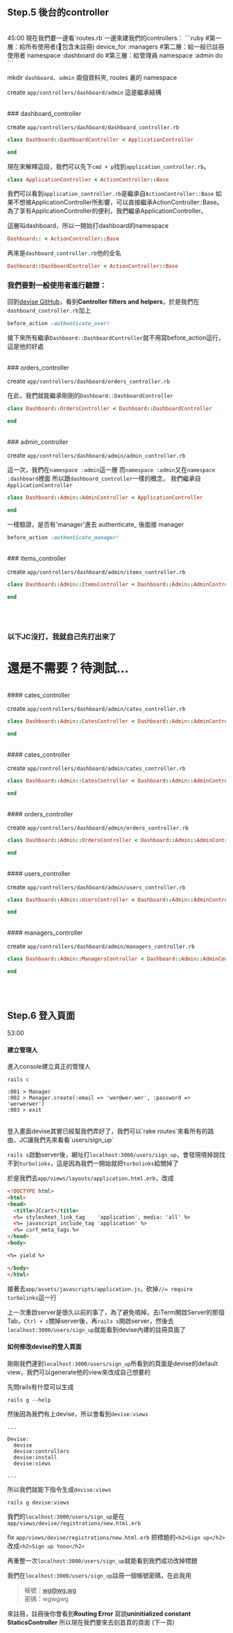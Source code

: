 ## Step.5 後台的controller
<br>
45:00
現在我們要一邊看`routes.rb`一邊來建我們的controllers：
```ruby
#第一層：給所有使用者(包含未註冊)
device_for :managers
#第二層：給一般已註冊使用者
namespace :dashboard do
#第三層：給管理員
  namespace :admin do
```

mkdir `dashboard`、`admin` 兩個資料夾, routes 裏的 namespace

create `app/controllers/dashboard/admin`
這是繼承結構

<br>
### dashboard_controller

create `app/controllers/dashboard/dashboard_controller.rb`

```rb
class Dashboard::DashboardController < ApplicationController

end
```

現在來解釋這段，我們可以先下`cmd + p`找到`application_controller.rb`。
```rb
class ApplicationController < ActionController::Base
```

我們可以看到`application_controller.rb`是繼承自`ActionController::Base`
如果不想被ApplicationController所影響，可以直接繼承ActionController::Base。
為了享有ApplicationController的便利，我們繼承ApplicationController。

這層叫dashboard，所以一開始打dashboard的namespace
```rb
Dashboard:: < ActionController::Base
```
再來是`dashboard_controller.rb`他的全名
```rb
Dashboard::DashboardController < ActionController::Base
```

### 我們要對一般使用者進行驗證：
回到[devise GitHub](https://github.com/plataformatec/devise)，看到**Controller filters and helpers**，於是我們在`dashboard_controller.rb`加上
```rb
before_action :authenticate_user!
```

接下來所有繼承`Dashboard::DashboardController`就不用寫before_action這行，這是他的好處

<br>
### orders_controller

create `app/controllers/dashboard/orders_controller.rb`

在此，我們就能繼承剛剛的`Dashboard::DashboardController`
```rb
class Dashboard::OrdersController < Dashboard::DashboardController

end
```

<br>
### admin_controller

create `app/controllers/dashboard/admin/admin_controller.rb`

這一次，我們在`namespace :admin`這一層
而`namespace :admin`又在`namespace :dashboard`裡面
所以跟`dashboard_controller`一樣的概念，
我們繼承自`ApplicationController`
```rb
class Dashboard::Admin::AdminController < ApplicationController

end
```

一樣驗證，是否有'manager'進去
authenticate_ 後面接 manager
```rb
before_action :authenticate_manager!
```

<br>
### items_controller

create `app/controllers/dashboard/admin/items_controller.rb`
```rb
class Dashboard::Admin::ItemsController < Dashboard::Admin::AdminController

end
```
<br><br>
### 以下JC沒打，我就自己先打出來了
# 還是不需要？待測試...

<br>
#### cates_controller

create `app/controllers/dashboard/admin/cates_controller.rb`
```rb
class Dashboard::Admin::CatesController < Dashboard::Admin::AdminController

end
```

<br>
#### cates_controller

create `app/controllers/dashboard/admin/cates_controller.rb`
```rb
class Dashboard::Admin::CatesController < Dashboard::Admin::AdminController

end
```

<br>
#### orders_controller

create `app/controllers/dashboard/admin/orders_controller.rb`
```rb
class Dashboard::Admin::OrdersController < Dashboard::Admin::AdminController

end
```

<br>
#### users_controller

create `app/controllers/dashboard/admin/users_controller.rb`
```rb
class Dashboard::Admin::UsersController < Dashboard::Admin::AdminController

end
```

<br>
#### managers_controller

create `app/controllers/dashboard/admin/managers_controller.rb`
```rb
class Dashboard::Admin::ManagersController < Dashboard::Admin::AdminController

end
```

<br><br>

## Step.6 登入頁面
53:00
#### 建立管理人

進入console建立真正的管理人
```
rails c

:001 > Manager
:002 > Manager.create(:email => 'wer@wer.wer', :password => 'werwerwer')
:003 > exit

```
<br>
登入畫面devise其實已經幫我們弄好了，我們可以`rake routes`來看所有的路由，JC讓我們先來看看`users/sign_up`

`rails s`啟動server後，網址打`localhost:3000/users/sign_up`，會發現噴掉說找不到`turbolinks`，這是因為我們一開始就把`turbolinks`給關掉了

於是我們去`app/views/layouts/application.html.erb`，改成
```html
<!DOCTYPE html>
<html>
<head>
  <title>JCcart</title>
  <%= stylesheet_link_tag    'application', media: 'all' %>
  <%= javascript_include_tag 'application' %>
  <%= csrf_meta_tags %>
</head>
<body>

<%= yield %>

</body>
</html>
```

接著去`app/assets/javascripts/application.js`，砍掉`//= require turbolinks`這一行

上一次重啟server是很久以前的事了，為了避免噴掉，去iTerm開啟Server的那個Tab，`Ctrl + c`關掉server後，再`rails s`開啟server，然後去`localhost:3000/users/sign_up`就能看到devise內建的註冊頁面了


####  如何修改devise的登入頁面

剛剛我們連到`localhost:3000/users/sign_up`所看到的頁面是devise的default view，我們可以generate他的view來改成自己想要的

先問rails有什麼可以生成
```
rails g --help
```

然後因為我們有上devise，所以會看到`devise:views`
```
...

Devise:
  devise
  devise:controllers
  devise:install
  devise:views

...
```

所以我們就能下指令生成`devise:views`
```
rails g devise:views
```

我們的`localhost:3000/users/sign_up`是在`app/views/devise/registrations/new.html.erb`

fix `app/views/devise/registrations/new.html.erb`
把標題的`<h2>Sign up</h2>`改成`<h2>Sign up Yooo</h2>`

再重整一次`localhost:3000/users/sign_up`就能看到我們成功改掉標題


我們在`localhost:3000/users/sign_up`註冊一個帳號密碼，在此我用

>帳號：wg@wg.wg
><br>
>密碼：wgwgwg

來註冊，註冊後你會看到**Routing Error**
寫說**uninitialized constant StaticsController**
所以現在我們要來去刻首頁的頁面 (下一頁)
